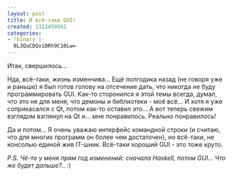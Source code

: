 ```yaml
---
layout: post
title: И всё-таки GUI!
created: 1322459561
categories:
- !binary |-
  0L3QuCDQviDRh9C10Lw=
---
```

Итак, свершилось... 

Нда, всё-таки, жизнь изменчива... Ещё полгодика назад (не говоря уже и раньше) я был готов голову на отсечение дать, что никогда не буду программировать GUI. Как-то сторонился я этой темы всегда, думал, что это не для меня, что демоны и библиотеки - моё всё... И хотя я уже соприкасался с Qt, потом как-то оставил это... А вот теперь свежим взглядом взглянул на Qt и... мне понравилось. Реально понравилось!

Да и потом... Я очень уважаю интерфейс командной строки (и считаю, что для многих программ он более чем достаточен), но всё-таки, не консолью единой жив IT-шник. Всё-таки хороший GUI - это тоже круто.

*P.S. Чё-то у меня прям год изменений: сначала Haskell, потом GUI... Что же будет дальше?..* :)
